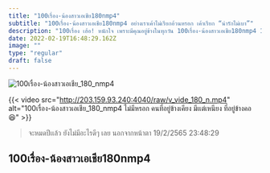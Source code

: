 ```yaml
---
title: "100เรื่อง-น้องสาวเอเชีย180nmp4"
subtitle: "100เรื่อง-น้องสาวเอเชีย180nmp4 อย่างเราเค้าไม่เรียกอ้วนหรอก เค้าเรียก “น่ารักไม่เบา”"
description: "100เรื่อง เฮ้อ! หนักใจ เพราะมีคุณอยู่ข้างในทุกวัน 100เรื่อง-น้องสาวเอเชีย180nmp4 19/2/2565 23:48:29"
date: 2022-02-19T16:48:29.162Z
image: ""
type: "regular"
draft: false
---
```


![100เรื่อง-น้องสาวเอเชีย_180_nmp4](http://203.159.93.240:4040/raw/v_vide_180_n.jpg)

{{< video src="http://203.159.93.240:4040/raw/v_vide_180_n.mp4" alt="100เรื่อง-น้องสาวเอเชีย_180_nmp4 ไม่มีหรอก คนที่อยู่ข้างเคียง มีเเต่เหนียง ที่อยู่ข้างคอ😆" >}}


> จะหมดปีเเล้ว ยังไม่มีอะไรดีๆ เลย นอกจากหน้าตา 19/2/2565 23:48:29

## 100เรื่อง-น้องสาวเอเชีย180nmp4
